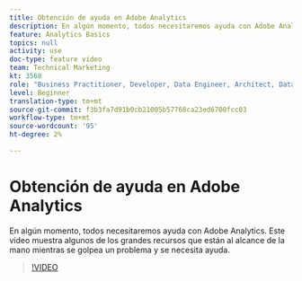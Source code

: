 ```yaml
---
title: Obtención de ayuda en Adobe Analytics
description: En algún momento, todos necesitaremos ayuda con Adobe Analytics. Este vídeo muestra algunos de los grandes recursos que están al alcance de la mano mientras se golpea un problema y se necesita ayuda.
feature: Analytics Basics
topics: null
activity: use
doc-type: feature video
team: Technical Marketing
kt: 3568
role: "Business Practitioner, Developer, Data Engineer, Architect, Data Architect, Administrator, Leader"
level: Beginner
translation-type: tm+mt
source-git-commit: f3b3fa7d91b0cb21005b57768ca23ed6700fcc03
workflow-type: tm+mt
source-wordcount: '95'
ht-degree: 2%

---
```



# Obtención de ayuda en Adobe Analytics

En algún momento, todos necesitaremos ayuda con Adobe Analytics. Este vídeo muestra algunos de los grandes recursos que están al alcance de la mano mientras se golpea un problema y se necesita ayuda.

>[!VIDEO](https://video.tv.adobe.com/v/28753/?quality=12)
